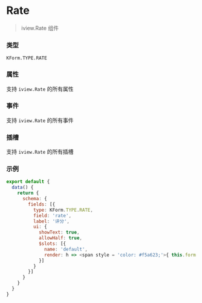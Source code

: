 # Rate

> iview.Rate 组件

### 类型

`KForm.TYPE.RATE`

### 属性

支持 `iview.Rate` 的所有属性

### 事件

支持 `iview.Rate` 的所有事件

### 插槽

支持 `iview.Rate` 的所有插槽

### 示例

```js
export default {
  data() {
    return {
      schema: {
        fields: [{
          type: KForm.TYPE.RATE,
          field: 'rate',
          label: '评分',
          ui: {
            showText: true,
            allowHalf: true,
            $slots: [{
              name: 'default',
              render: h => <span style = 'color: #f5a623;'>{ this.form.rate }</span>
            }]
          }
        }]
      }
    }
  }
}
```